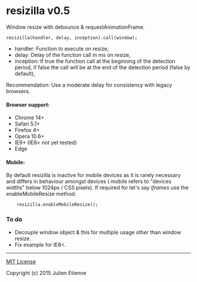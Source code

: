 # resizilla v0.5
Window resize with debounce & requestAnimationFrame.  
 
    resizilla(handler, delay, inception).call(window); 
 
- handler: Function to execute on resize, 
- delay: Delay of the function call in ms on resize, 
- inception: If true the function call at the beginning of the detection period, if false the call will be at the end of the detection period (false by default), 

Recommendation: Use a moderate delay for consistency with legacy browsers. 

#### Browser support: 

- Chrome 14+ 
- Safari 5.1+ 
- Firefox 4+ 
- Opera 10.6+ 
- IE9+ (IE8< not yet tested)
- Edge 
 
#### Mobile: 
 
By default resizilla is inactive for mobile devices as it is rarely necessary and differs in behaviour amongst devices ( mobile refers to "devices widths" below 1024px / CSS pixels). If required for let's say *iframes* use the enableMobileResize method:

``` 
    resizilla.enableMobileResize();
```
### To do
- Decouple window object & this for multiple usage other than window resize.
- Fix example for IE8<.

--- 

[MIT License](https://github.com/julienetie/resizilla/blob/master/LICENSE) 

Copyright (c) 2015 Julien Etienne 
